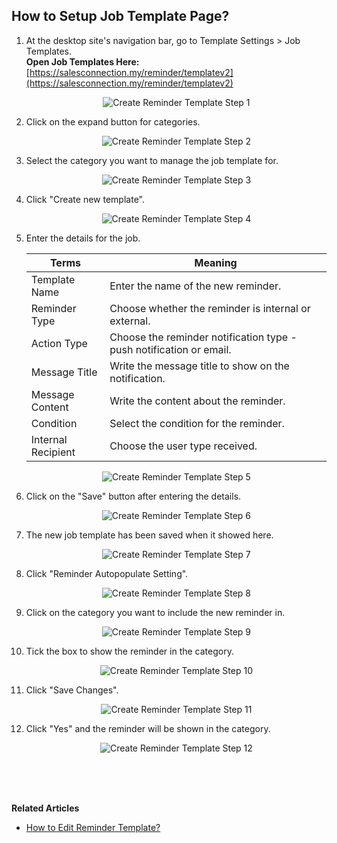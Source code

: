 ## How to Setup Job Template Page?
    
1. At the desktop site's navigation bar, go to Template Settings > Job Templates.<br>
   **Open Job Templates Here:** [https://salesconnection.my/reminder/templatev2](https://salesconnection.my/reminder/templatev2)<br>

   <p align="center">
      <img src="img/Create_Reminder_Template_Step_1.png" alt="Create Reminder Template Step 1">
   </p>

2. Click on the expand button for categories.<br>

   <p align="center">
      <img src="img/Create_Reminder_Template_Step_2.png" alt="Create Reminder Template Step 2">
   </p>

3. Select the category you want to manage the job template for.<br>

   <p align="center">
      <img src="img/Create_Reminder_Template_Step_3.png" alt="Create Reminder Template Step 3">
   </p>

4. Click "Create new template".<br>

   <p align="center">
      <img src="img/Create_Reminder_Template_Step_4.png" alt="Create Reminder Template Step 4">
   </p>

5. Enter the details for the job.<br>

   | Terms | Meaning |
   |-------|---------|
   | Template Name | Enter the name of the new reminder. |
   | Reminder Type | Choose whether the reminder is internal or external. |
   | Action Type | Choose the reminder notification type - push notification or email. |
   | Message Title | Write the message title to show on the notification. |
   | Message Content | Write the content about the reminder. |
   | Condition | Select the condition for the reminder. |
   | Internal Recipient | Choose the user type received. |

   <p align="center">
      <img src="img/Create_Reminder_Template_Step_5.png" alt="Create Reminder Template Step 5">
   </p>

6. Click on the "Save" button after entering the details.<br>

   <p align="center">
      <img src="img/Create_Reminder_Template_Step_6.png" alt="Create Reminder Template Step 6">
   </p>

7. The new job template has been saved when it showed here.<br>

   <p align="center">
      <img src="img/Create_Reminder_Template_Step_7.png" alt="Create Reminder Template Step 7">
   </p>

8. Click "Reminder Autopopulate Setting".<br>

   <p align="center">
      <img src="img/Create_Reminder_Template_Step_8.png" alt="Create Reminder Template Step 8">
   </p>

9. Click on the category you want to include the new reminder in.<br>

   <p align="center">
     <img src="img/Create_Reminder_Template_Step_9.png" alt="Create Reminder Template Step 9">
   </p>

10. Tick the box to show the reminder in the category.<br>

    <p align="center">
       <img src="img/Create_Reminder_Template_Step_10.png" alt="Create Reminder Template Step 10">
    </p>

11. Click "Save Changes".<br>

    <p align="center">
      <img src="img/Create_Reminder_Template_Step_11.png" alt="Create Reminder Template Step 11">
    </p>

12. Click "Yes" and the reminder will be shown in the category.<br>

    <p align="center">
      <img src="img/Create_Reminder_Template_Step_12.png" alt="Create Reminder Template Step 12">
    </p>
<br><br><br>

**Related Articles**
- [How to Edit Reminder Template?](Edit_Reminder_Template.md)
